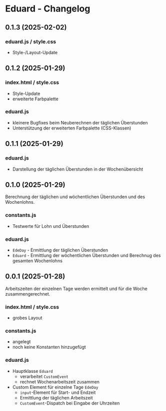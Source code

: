 # Eduard - Changelog

## 0.1.3 (2025-02-02)

### eduard.js / style.css
- Style-/Layout-Update

## 0.1.2 (2025-01-29)

### index.html / style.css
- Style-Update
- erweiterte Farbpalette

### eduard.js
- kleinere Bugfixes beim Neuberechnen der täglichen Überstunden
- Unterstützung der erweiterten Farbpalette (CSS-Klassen)

## 0.1.1 (2025-01-29)

### eduard.js
- Darstellung der täglichen Überstunden in der Wochenübersicht

## 0.1.0 (2025-01-29)

Berechnung der täglichen und wöchentlichen Überstunden und des Wochenlohns.

### constants.js
- Testwerte für Lohn und Überstunden

### eduard.js
- `EdeDay` - Ermittlung der täglichen Überstunden
- `Eduard` - Ermittlung der wöchentlichen Überstunden und Berechnug des gesamten Wochenlohns

## 0.0.1 (2025-01-28)

Arbeitszeiten der einzelnen Tage werden ermittelt und für die Woche zusammengerechnet.

### index.html / style.css
- grobes Layout

### constants.js
- angelegt
- noch keine Konstanten hinzugefügt

### eduard.js
- Hauptklasse `Eduard`
  - verarbeitet `CustomEvent`
  - rechnet Wochenarbeitszeit zusammen
- Custom Element für einzelne Tage `EdeDay`
  - `input`-Element für Start- und Endzeit
  - Ermittlung der täglichen Arbeitszeit
  - `CustomEvent`-Dispatch bei Eingabe der Uhrzeiten

